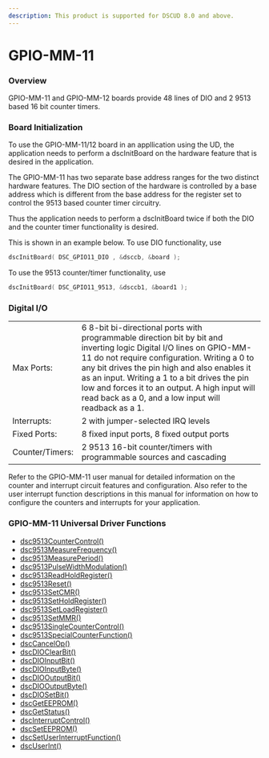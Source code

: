```yaml
---
description: This product is supported for DSCUD 8.0 and above.
---
```


# GPIO-MM-11

### Overview

GPIO-MM-11 and GPIO-MM-12 boards provide 48 lines of DIO and 2 9513 based 16 bit counter timers.

### Board Initialization

To use the GPIO-MM-11/12 board in an appllication using the UD, the application needs to perform a dscInitBoard on the hardware feature that is desired in the application.

The GPIO-MM-11 has two separate base address ranges for the two distinct hardware features. The DIO section of the hardware is controlled by a base address which is different from the base address for the register set to control the 9513 based counter timer circuitry.

Thus the application needs to perform a dscInitBoard twice if both the DIO and the counter timer functionality is desired.

This is shown in an example below. To use DIO functionality, use

```c
dscInitBoard( DSC_GPIO11_DIO , &dsccb, &board );
```

To use the 9513 counter/timer functionality, use

```c
dscInitBoard( DSC_GPIO11_9513, &dsccb1, &board1 );
```

### Digital I/O

|  |  |
| :--- | :--- |
| Max Ports: | 6 8-bit bi-directional ports with programmable direction bit by bit and inverting logic Digital I/O lines on GPIO-MM-11 do not require configuration. Writing a 0 to any bit drives the pin high and also enables it as an input. Writing a 1 to a bit drives the pin low and forces it to an output. A high input will read back as a 0, and a low input will readback as a 1. |
| Interrupts: | 2 with jumper-selected IRQ levels |
| Fixed Ports: | 8 fixed input ports, 8 fixed output ports |
| Counter/Timers: | 2 9513 16-bit counter/timers with programmable sources and cascading |

Refer to the GPIO-MM-11 user manual for detailed information on the counter and interrupt circuit features and configuration. Also refer to the user interrupt function descriptions in this manual for information on how to configure the counters and interrupts for your application.

### GPIO-MM-11 Universal Driver Functions

* [dsc9513CounterControl\(\) ](../14.-universal-driver-apis/dsc9513countercontrol.md)
* [dsc9513MeasureFrequency\(\) ](../14.-universal-driver-apis/dsc9513measurefrequency.md)
* [dsc9513MeasurePeriod\(\) ](../14.-universal-driver-apis/dsc9513measureperiod.md)
* [dsc9513PulseWidthModulation\(\) ](../14.-universal-driver-apis/dsc9513pulsewidthmodulation.md)
* [dsc9513ReadHoldRegister\(\) ](../14.-universal-driver-apis/dsc9513readholdregister.md)
* [dsc9513Reset\(\) ](../14.-universal-driver-apis/dsc9513reset.md)
* [dsc9513SetCMR\(\) ](../14.-universal-driver-apis/dsc9513setcmr.md)
* [dsc9513SetHoldRegister\(\)](../14.-universal-driver-apis/dsc9513setholdregister.md) 
* [dsc9513SetLoadRegister\(\) ](../14.-universal-driver-apis/dsc9513setloadregister.md)
* [dsc9513SetMMR\(\) ](../14.-universal-driver-apis/dsc9513setmmr.md)
* [dsc9513SingleCounterControl\(\) ](../14.-universal-driver-apis/dsc9513singlecountercontrol.md)
* [dsc9513SpecialCounterFunction\(\) ](../14.-universal-driver-apis/dsc9513specialcounterfunction.md)
* [dscCancelOp\(\) ](../14.-universal-driver-apis/dsccancelop.md)
* [dscDIOClearBit\(\) ](../14.-universal-driver-apis/dscdioclearbit.md)
* [dscDIOInputBit\(\)](../14.-universal-driver-apis/dscdioinputbit.md) 
* [dscDIOInputByte\(\) ](../14.-universal-driver-apis/dscdioinputbyte.md)
* [dscDIOOutputBit\(\) ](../14.-universal-driver-apis/dscdiooutputbit.md)
* [dscDIOOutputByte\(\) ](../14.-universal-driver-apis/dscdiooutputbyte.md)
* [dscDIOSetBit\(\) ](../14.-universal-driver-apis/dscdiosetbit.md)
* [dscGetEEPROM\(\) ](../14.-universal-driver-apis/dscgeteeprom.md)
* [dscGetStatus\(\) ](../14.-universal-driver-apis/dscgetstatus.md)
* [dscInterruptControl\(\) ](../14.-universal-driver-apis/dscinterruptcontrol.md)
* [dscSetEEPROM\(\) ](../14.-universal-driver-apis/dscseteeprom.md)
* [dscSetUserInterruptFunction\(\) ](../14.-universal-driver-apis/dscsetuserinterruptfunction.md)
* [dscUserInt\(\)](../14.-universal-driver-apis/dscuserint.md)



